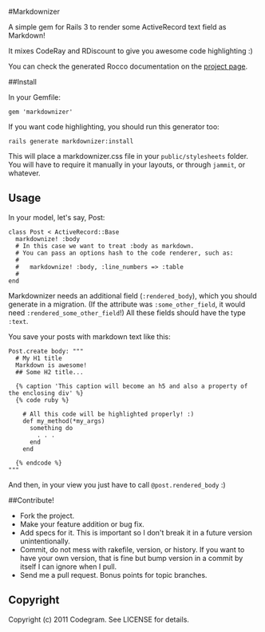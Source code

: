 #Markdownizer

A simple gem for Rails 3 to render some ActiveRecord text field as Markdown!

It mixes CodeRay and RDiscount to give you awesome code highlighting :)

You can check the generated Rocco documentation on the [project
page](http://codegram.github.com/markdownizer).

##Install

In your Gemfile:

    gem 'markdownizer'

If you want code highlighting, you should run this generator too:

    rails generate markdownizer:install

This will place a markdownizer.css file in your `public/stylesheets` folder.
You will have to require it manually in your layouts, or through `jammit`, or
whatever.

## Usage

In your model, let's say, Post:

    class Post < ActiveRecord::Base
      markdownize! :body
      # In this case we want to treat :body as markdown.
      # You can pass an options hash to the code renderer, such as:
      #
      #   markdownize! :body, :line_numbers => :table
      #
    end

Markdownizer needs an additional field (`:rendered_body`), which you should
generate in a migration. (If the attribute was `:some_other_field`, it would need
`:rendered_some_other_field`!) All these fields should have the type `:text`.

You save your posts with markdown text like this:

    Post.create body: """
      # My H1 title
      Markdown is awesome!
      ## Some H2 title...

      {% caption 'This caption will become an h5 and also a property of the enclosing div' %}
      {% code ruby %}

        # All this code will be highlighted properly! :)
        def my_method(*my_args)
          something do
            . . .
          end
        end

      {% endcode %}
    """

And then, in your view you just have to call `@post.rendered_body` :)

##Contribute!

* Fork the project.
* Make your feature addition or bug fix.
* Add specs for it. This is important so I don't break it in a future
  version unintentionally.
* Commit, do not mess with rakefile, version, or history.
  If you want to have your own version, that is fine but bump version
  in a commit by itself I can ignore when I pull.
* Send me a pull request. Bonus points for topic branches.

## Copyright

Copyright (c) 2011 Codegram. See LICENSE for details.
